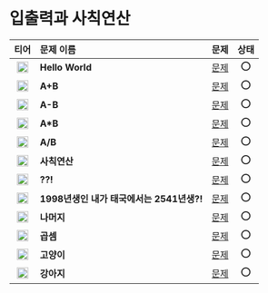 # 입출력과 사칙연산

|티어|문제 이름|문제|상태|
|:---:|:---|:---:|:---:|
|<img src="https://d2gd6pc034wcta.cloudfront.net/tier/1.svg" width="20"/>|**Hello World**|[문제](https://www.acmicpc.net/problem/2557)|⭕️|  
|<img src="https://d2gd6pc034wcta.cloudfront.net/tier/1.svg" width="20"/>|**A+B**|[문제](https://www.acmicpc.net/problem/1000)|⭕️|  
|<img src="https://d2gd6pc034wcta.cloudfront.net/tier/1.svg" width="20"/>|**A-B**|[문제](https://www.acmicpc.net/problem/1001)|⭕️|  
|<img src="https://d2gd6pc034wcta.cloudfront.net/tier/1.svg" width="20"/>|**A*B**|[문제](https://www.acmicpc.net/problem/10998)|⭕️|
|<img src="https://d2gd6pc034wcta.cloudfront.net/tier/1.svg" width="20"/>|**A/B**|[문제](https://www.acmicpc.net/problem/10008)|⭕️|
|<img src="https://d2gd6pc034wcta.cloudfront.net/tier/1.svg" width="20"/>|**사칙연산**|[문제](https://www.acmicpc.net/problem/10869)|⭕️|
|<img src="https://d2gd6pc034wcta.cloudfront.net/tier/1.svg" width="20"/>|**??!**|[문제](https://www.acmicpc.net/problem/10926)|⭕️|
|<img src="https://d2gd6pc034wcta.cloudfront.net/tier/1.svg" width="20"/>|**1998년생인 내가 태국에서는 2541년생?!**|[문제](https://www.acmicpc.net/problem/18108)|⭕️|
|<img src="https://d2gd6pc034wcta.cloudfront.net/tier/1.svg" width="20"/>|**나머지**|[문제](https://www.acmicpc.net/problem/10430)|⭕️|
|<img src="https://d2gd6pc034wcta.cloudfront.net/tier/3.svg" width="20"/>|**곱셈**|[문제](https://www.acmicpc.net/problem/2588)|⭕️|
|<img src="https://d2gd6pc034wcta.cloudfront.net/tier/1.svg" width="20"/>|**고양이**|[문제](https://www.acmicpc.net/problem/10171)|⭕️|
|<img src="https://d2gd6pc034wcta.cloudfront.net/tier/1.svg" width="20"/>|**강아지**|[문제](https://www.acmicpc.net/problem/10172)|⭕️|